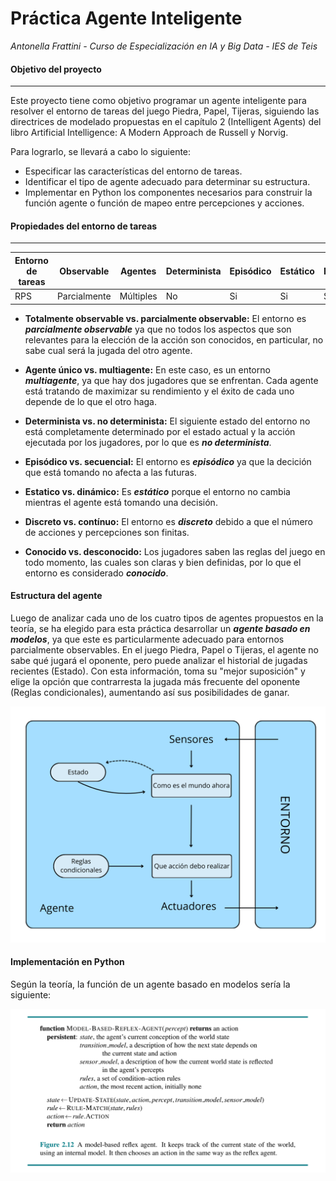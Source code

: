 # Práctica Agente Inteligente

*Antonella Frattini - Curso de Especialización en IA y Big Data - IES de Teis*


#### Objetivo del proyecto
---
Este proyecto tiene como objetivo programar un agente inteligente para resolver el entorno de tareas del juego Piedra, Papel, Tijeras, siguiendo las directrices de modelado propuestas en el capítulo 2 (Intelligent Agents) del libro Artificial Intelligence: A Modern Approach de Russell y Norvig.

Para lograrlo, se llevará a cabo lo siguiente:

* Especificar las características del entorno de tareas.
* Identificar el tipo de agente adecuado para determinar su estructura.
* Implementar en Python los componentes necesarios para construir la función agente o función de mapeo entre percepciones y acciones.



#### Propiedades del entorno de tareas
---
| Entorno de tareas | Observable | Agentes | Determinista | Episódico | Estático | Discreto | Conocido |
|---------------------|------------|---------|--------------|-----------|----------|----------|----------|
| RPS                 | Parcialmente | Múltiples | No | Si         | Si        | Si        | Si        |


* **Totalmente observable vs. parcialmente observable:** El entorno es ***parcialmente observable*** ya que no todos los aspectos que son relevantes para la elección de la acción son conocidos, en particular, no sabe cual será la jugada del otro agente.

* **Agente único vs. multiagente:** En este caso, es un entorno ***multiagente***, ya que hay dos jugadores que se enfrentan. Cada agente está tratando de maximizar su rendimiento y el éxito de cada uno depende de lo que el otro haga.

* **Determinista vs. no determinista:** El siguiente estado del entorno no está completamente determinado por el estado actual y la acción ejecutada por los jugadores, por lo que es ***no determinista***.

* **Episódico vs. secuencial:** El entorno es ***episódico*** ya que la decición que está tomando no afecta a las futuras.

* **Estatico vs. dinámico:** Es ***estático*** porque el entorno no cambia mientras el agente está tomando una decisión.

* **Discreto vs. contínuo:**  El entorno es ***discreto*** debido a que el número de acciones y percepciones son finitas.

* **Conocido vs. desconocido:** Los jugadores saben las reglas del juego en todo momento, las cuales son claras y bien definidas, por lo que el entorno es considerado ***conocido***.



#### Estructura del agente

Luego de analizar cada uno de los cuatro tipos de agentes propuestos en la teoría, se ha elegido para esta práctica desarrollar un ***agente basado en modelos***, ya que este es particularmente adecuado para entornos parcialmente observables. En el juego Piedra, Papel o Tijeras, el agente no sabe qué jugará el oponente, pero puede analizar el historial de jugadas recientes (Estado). Con esta información, toma su "mejor suposición" y elige la opción que contrarresta la jugada más frecuente del oponente (Reglas condicionales), aumentando así sus posibilidades de ganar.

![Estructura del agente](doc/estructura_agente.png)



#### Implementación en Python

Según la teoría, la función de un agente basado en modelos sería la siguiente: 

![Función agente](doc/funcion_agente_libro.png)


